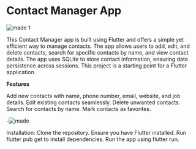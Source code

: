 

# Contact Manager App
![made 1](https://github.com/IjaasMohamed/Contact-Manager-SQFlite/assets/96341377/230e59cf-de8d-4683-a4a9-19028d9f1fad)

This Contact Manager app is built using Flutter and offers a simple yet efficient way to manage contacts. The app allows users to add, edit, and delete contacts, search for specific contacts by name, and view contact details. The app uses SQLite to store contact information, ensuring data persistence across sessions.
This project is a starting point for a Flutter application.

**Features**

Add new contacts with name, phone number, email, website, and job details.
Edit existing contacts seamlessly.
Delete unwanted contacts.
Search for contacts by name.
Mark contacts as favorites.

-![made](https://github.com/IjaasMohamed/Contact-Manager-SQFlite/assets/96341377/988295cc-f28f-4689-99c8-cde4f4193980)


Installation:
Clone the repository.
Ensure you have Flutter installed.
Run flutter pub get to install dependencies.
Run the app using flutter run.

